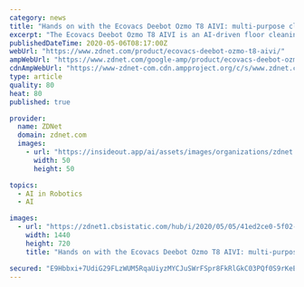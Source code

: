 ```yaml
---
category: news
title: "Hands on with the Ecovacs Deebot Ozmo T8 AIVI: multi-purpose cleaning and mopping robot with video surveillance feature"
excerpt: "The Ecovacs Deebot Ozmo T8 AIVI is an AI-driven floor cleaning robot that has every feature you could need in a multi-purpose robot – and a video and microphone that can scan your home whilst you are away."
publishedDateTime: 2020-05-06T08:17:00Z
webUrl: "https://www.zdnet.com/product/ecovacs-deebot-ozmo-t8-aivi/"
ampWebUrl: "https://www.zdnet.com/google-amp/product/ecovacs-deebot-ozmo-t8-aivi/"
cdnAmpWebUrl: "https://www-zdnet-com.cdn.ampproject.org/c/s/www.zdnet.com/google-amp/product/ecovacs-deebot-ozmo-t8-aivi/"
type: article
quality: 80
heat: 80
published: true

provider:
  name: ZDNet
  domain: zdnet.com
  images:
    - url: "https://insideout.app/ai/assets/images/organizations/zdnet.com-50x50.jpg"
      width: 50
      height: 50

topics:
  - AI in Robotics
  - AI

images:
  - url: "https://zdnet1.cbsistatic.com/hub/i/2020/05/05/41ed2ce0-5f02-4f4a-b2dc-3f942aeb32fc/ecovacs-deebot-ozmo-t8-aivi-video-eileen-brown-zdnet.png"
    width: 1440
    height: 720
    title: "Hands on with the Ecovacs Deebot Ozmo T8 AIVI: multi-purpose cleaning and mopping robot with video surveillance feature"

secured: "E9Hbbxi+7UdiG29FLzWUM5RqaUiyzMYCJuSWrFSpr8FkRlGkC03PQf0S9rKeE0xMPD7fuYa01rcPN1zafulAmqAvu/p8mwV3BLkkbIBNVmciqg71/DwRYS2dxQKNnxRvBg3zKM+88hTdAWScVKNSuUfErBfJ7nAfarruTgjVkxGkI8gM2PXsg/V60A/H8KR0XRDgRupEf17O9X2ZcP7eQTUyaDd68ljI95dGLMAZLG2UMTz71RD/41oTi79XhTvIzigsQ45RcFya2jAi7LW+Qc+oOi98JqNsrYTBva2D5yXrG/LysywVHb4O7AZXMB0rZdMy5qyv9+Uh0G8H/c9M9EpwT9Q4m0fMy4WPD7u7mp8vFc/DPCpdmDDqAN6bMIZ59LZC2cFmFK9B6LyLdcvcemyHS7zJT4RgXABCmuWDwe/EgPVwRZdwh2lQ3+mB+JeC44osaz2E9w4IPtQ3rKfRsIBlV7UBz/18DvP+A/aXn8c=;X4VmgpvQ307lq8DVRXhGYA=="
---
```



